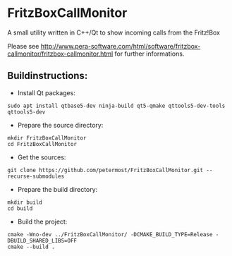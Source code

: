 # FritzBoxCallMonitor
A small utility written in C++/Qt to show incoming calls from the Fritz!Box

Please see http://www.pera-software.com/html/software/fritzbox-callmonitor/fritzbox-callmonitor.html for further informations.

## Buildinstructions:
* Install Qt packages:
```
sudo apt install qtbase5-dev ninja-build qt5-qmake qttools5-dev-tools qttools5-dev
```
* Prepare the source directory: 
```
mkdir FritzBoxCallMonitor
cd FritzBoxCallMonitor
```
* Get the sources:
```
git clone https://github.com/petermost/FritzBoxCallMonitor.git --recurse-submodules
```
* Prepare the build directory:
```
mkdir build
cd build
```
* Build the project:
```
cmake -Wno-dev ../FritzBoxCallMonitor/ -DCMAKE_BUILD_TYPE=Release -DBUILD_SHARED_LIBS=OFF
cmake --build .
```
